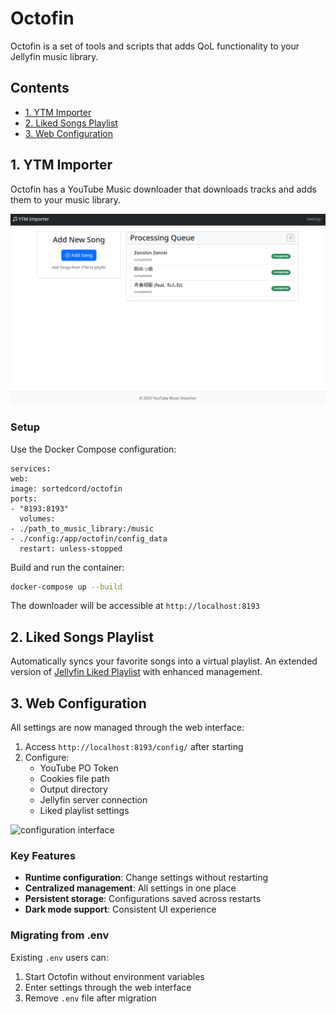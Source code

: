 # Octofin

Octofin is a set of tools and scripts that adds QoL functionality to your Jellyfin music library.

## Contents

- [1. YTM Importer](#1-ytm-importer)
- [2. Liked Songs Playlist](#2-liked-songs-playlist)
- [3. Web Configuration](#3-web-configuration)

## 1. YTM Importer

Octofin has a YouTube Music downloader that downloads tracks and adds them to your music library.

![youtube music importer](docs/img/1.png)

### Setup

Use the Docker Compose configuration:

```docker
services:
web:
image: sortedcord/octofin
ports:
- "8193:8193"
  volumes:
- ./path_to_music_library:/music
- ./config:/app/octofin/config_data
  restart: unless-stopped
```

Build and run the container:

```sh
docker-compose up --build
```

The downloader will be accessible at `http://localhost:8193`

## 2. Liked Songs Playlist

Automatically syncs your favorite songs into a virtual playlist. An extended version of [Jellyfin Liked Playlist](https://github.com/Groovbox/jellyfin-liked-playlist) with enhanced management.

## 3. Web Configuration

All settings are now managed through the web interface:

1. Access `http://localhost:8193/config/` after starting
2. Configure:
    - YouTube PO Token
    - Cookies file path
    - Output directory
    - Jellyfin server connection
    - Liked playlist settings

![configuration interface](docs/img/config_screenshot.png)

### Key Features
- **Runtime configuration**: Change settings without restarting
- **Centralized management**: All settings in one place
- **Persistent storage**: Configurations saved across restarts
- **Dark mode support**: Consistent UI experience

### Migrating from .env
Existing `.env` users can:
1. Start Octofin without environment variables
2. Enter settings through the web interface
3. Remove `.env` file after migration